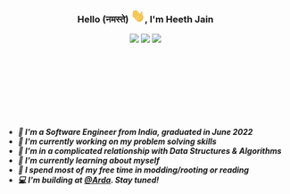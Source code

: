 ### <h3 align="center">Hello (नमस्ते) <!--👋--><img src="src/wave.gif" alt="Waving hand animated gif" height="25px" width="25px" />, I'm Heeth Jain </h3>

<p align="center">
    <!-- Linkedin -->
    <a href="https://www.linkedin.com/in/heethjain21"><img src="https://img.shields.io/badge/-heethjain21-0077B5?style=flat&logo=Linkedin&logoColor=white"/></a>
    <!-- Mail -->
    <a href="mailto:hello@heethjain.com"><img src="https://img.shields.io/badge/-hello@heethjain.com-D14836?style=flat&logo=Gmail&logoColor=white"/></a>
    <!-- Twitter -->
    <a href="https://twitter.com/heethjain21"><img src="https://img.shields.io/badge/-@heethjain21-1877F2?style=flat&logo=Twitter&logoColor=white"/></a>
</p>

<!-- <img align="right" height="130em" src="https://github-readme-stats-eight-theta.vercel.app/api?username=heethjain21&show_icons=true&theme=algolia&include_all_commits=true&count_private=true"/> -->

<img src="src/transparent.png" align="left" width="25%" height="120px" style="visibility:hidden;"/>

<div>
    <h5>
    <ul style="display: inline-block; text-align: left;">
        <li>🏫 I'm a Software Engineer from India, graduated in June 2022
        </li>
        <li>🔭 I'm currently working on my problem solving skills
        </li>
        <li>💖 I'm in a complicated relationship with Data Structures & Algorithms
        </li>
        <li>🌱 I'm currently learning about myself
        </li>
        <li>🌟 I spend most of my free time in modding/rooting or reading
        </li>
        <li>💻 I'm building at <a href="https://github.com/arda-finance">@Arda</a>. Stay tuned!
        </li>
    </ul>   
    </h5>        
</div>
